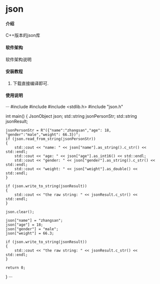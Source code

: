 # json

#### 介绍
C++版本的json库

#### 软件架构
软件架构说明


#### 安装教程

1.  下载直接编译即可.

#### 使用说明
···
#include <iostream>
#include <string>
#include <stdlib.h>
#include "json.h"

int main()
{
	JsonObject json;
	std::string jsonPersonStr;
	std::string jsonResult; 
	
	jsonPersonStr = R"({"name":"zhangsan","age": 18, "gender":"male","weight": 66.3})";
	if (json.read_from_string(jsonPersonStr))
	{
		std::cout << "name: " << json["name"].as_string().c_str() << std::endl;
		std::cout << "age: " << json["age"].as_int16() << std::endl;
		std::cout << "gender: " << json["gender"].as_string().c_str() << std::endl;
		std::cout << "weight: " << json["weight"].as_double() << std::endl;
	}

	if (json.write_to_string(jsonResult))
	{
		std::cout << "the raw string: " << jsonResult.c_str() << std::endl;
	}

	json.clear();

	json["name"] = "zhangsan";
	json["age"] = 18;
	json["gender"] = "male";
	json["weight"] = 66.3;

	if (json.write_to_string(jsonResult))
	{
		std::cout << "the raw string: " << jsonResult.c_str() << std::endl;
	}

    return 0;
}
···
